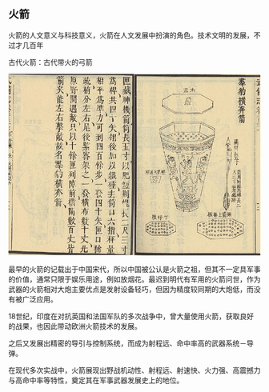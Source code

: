 ## 火箭

火箭的人文意义与科技意义，火箭在人文发展中扮演的角色。技术文明的发展，不过才几百年



古代火箭：古代带火的弓箭



![](/assets/群豹奔橫箭.jpg)

最早的火箭的记载出于中国宋代，所以中国被公认是火箭之祖，但其不一定具军事的价值，通常只限于娱乐用途，例如放烟花。最迟到明代有军用的火箭问世，作为武器的火箭相对大炮主要优点是发射设备轻巧，但因为精度较同期的大炮低，而没有被广泛应用。

18世纪，印度在对抗英国和法国军队的多次战争中，曾大量使用火箭，获取良好的战果，也因此带动欧洲火箭技术的发展。

之后又发展出精密的导引与控制系统，而成为射程远、命中率高的武器系统－导弹。

在现代多次实战中，火箭展现出野战机动性、射程远、射速快、火力强、高震撼力与高命中率等特性，奠定其在军事武器发展史上的地位。

